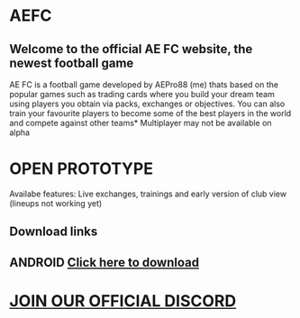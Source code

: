 # AEFC
## Welcome to the official AE FC website, the newest football game
AE FC is a football game developed by AEPro88 (me) thats based on the popular games such as trading cards where you build your dream team using players you obtain via packs, exchanges or objectives.
You can also train your favourite players to become some of the best players in the world and compete against other teams*
Multiplayer may not be available on alpha

# OPEN PROTOTYPE
Availabe features: Live exchanges, trainings and early version of club view (lineups not working yet)
## Download links
## ANDROID <a href="https://aepro88.github.io/AEFC/Releases/Prototypes/AEFC%20Android%20Beta.apk"> Click here to download </a>

# <a href="https://discord.gg/bknUABM3FK"> JOIN OUR OFFICIAL DISCORD </a>

